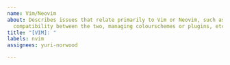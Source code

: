 ```yaml
---
name: Vim/Neovim
about: Describes issues that relate primarily to Vim or Neovim, such as maintaining
  compatibility between the two, managing colourschemes or plugins, etc.
title: "[VIM]: "
labels: nvim
assignees: yuri-norwood

---
```



